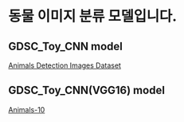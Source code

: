 # 동물 이미지 분류 모델입니다.

## GDSC_Toy_CNN model
[Animals Detection Images Dataset](/guides/content/editing-an-existing-page)

## GDSC_Toy_CNN(VGG16) model
[Animals-10]((https://www.kaggle.com/alessiocorrado99/animals10))